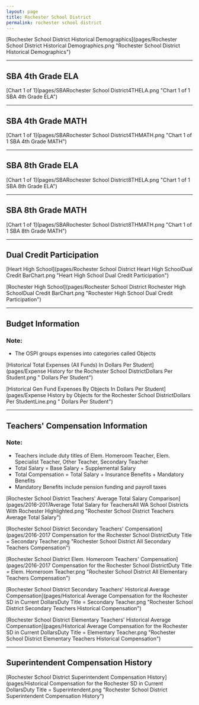 ```yaml
---
layout: page
title: Rochester School District
permalink: rochester school district
---
```



[Rochester School District Historical Demographics](pages/Rochester School District Historical Demographics.png "Rochester School District Historical Demographics")

___

## SBA 4th Grade ELA

[Chart 1 of 1](pages/SBARochester School District4THELA.png "Chart 1 of 1 SBA 4th Grade ELA")


___

## SBA 4th Grade MATH

[Chart 1 of 1](pages/SBARochester School District4THMATH.png "Chart 1 of 1 SBA 4th Grade MATH")


___

## SBA 8th Grade ELA

[Chart 1 of 1](pages/SBARochester School District8THELA.png "Chart 1 of 1 SBA 8th Grade ELA")


___

## SBA 8th Grade MATH

[Chart 1 of 1](pages/SBARochester School District8THMATH.png "Chart 1 of 1 SBA 8th Grade MATH")


___

## Dual Credit Participation

[Heart High School](pages/Rochester School District Heart High SchoolDual Credit BarChart.png "Heart High School Dual Credit Participation")

[Rochester High School](pages/Rochester School District Rochester High SchoolDual Credit BarChart.png "Rochester High School Dual Credit Participation")


___

## Budget Information
### Note:
- The OSPI groups expenses into categories called Objects

[Historical Total Expenses (All Funds) In Dollars Per Student](pages/Expense History for the Rochester School DistrictDollars Per Student.png " Dollars Per Student")

[Historical Gen Fund Expenses By Objects In Dollars Per Student](pages/Expense History by Objects for the Rochester School DistrictDollars Per StudentLine.png " Dollars Per Student")


___

## Teachers' Compensation Information
### Note:
- Teachers include duty titles of Elem. Homeroom Teacher, Elem. Specialist Teacher, Other Teacher, Secondary Teacher
- Total Salary = Base Salary + Supplemental Salary
- Total Compensation = Total Salary + Insurance Benefits + Mandatory Benefits
- Mandatory Benefits include pension funding and payroll taxes

[Rochester School District Teachers' Average Total Salary Comparison](pages/2016-2017Average Total Salary for TeachersAll WA School Districts With Rochester Highlighted.png "Rochester School District Teachers Average Total Salary")

[Rochester School District Secondary Teachers' Compensation](pages/2016-2017 Compensation for the Rochester School DistrictDuty Title = Secondary Teacher.png "Rochester School District All Secondary Teachers Compensation")

[Rochester School District Elem. Homeroom Teachers' Compensation](pages/2016-2017 Compensation for the Rochester School DistrictDuty Title = Elem. Homeroom Teacher.png "Rochester School District All Elementary Teachers Compensation")

[Rochester School District Secondary Teachers' Historical Average Compensation](pages/Historical Average Compensation for the Rochester SD in Current DollarsDuty Title = Secondary Teacher.png "Rochester School District Secondary Teachers Historical Compensation")

[Rochester School District Elementary Teachers' Historical Average Compensation](pages/Historical Average Compensation for the Rochester SD in Current DollarsDuty Title = Elementary Teacher.png "Rochester School District Elementary Teachers Historical Compensation")


___

## Superintendent Compensation History

[Rochester School District Superintendent Compensation History](pages/Historical Compensation for the Rochester SD in Current DollarsDuty Title = Superintendent.png "Rochester School District Superintendent Compensation History")

